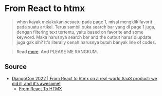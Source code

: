 # From React to htmx

> when kayak melakukan sesuatu pada page 1, misal mengklik favorit pada suatu artikel. Terus sambil buka search bar yang di page 1 juga, dengan filtering text tertentu, yaitu based on favorite and some keyword. Maka harusnya search bar and the output harus diupdate juga gak sih? It's literally cenah harusnya butuh banyak line of codes.

> Read [more](#source). And PLEASE ME RANGKUM.

## Source

- [DjangoCon 2022 | From React to htmx on a real-world SaaS product: we did it, and it's awesome!](https://www.youtube.com/watch?v=3GObi93tjZI&t=0s)
  - [From React To HTMX](https://www.youtube.com/watch?v=wIzwyyHolRs1)
